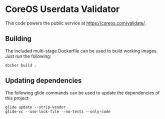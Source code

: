 # CoreOS Userdata Validator

This code powers the public service at https://coreos.com/validate/.

## Building

The included multi-stage Dockerfile can be used to build working images. Just run the following:

    docker build .

## Updating dependencies

The following glide commands can be used to update the dependencies of this project:

    glide update --strip-vendor
    glide-vc --use-lock-file --no-tests --only-code
